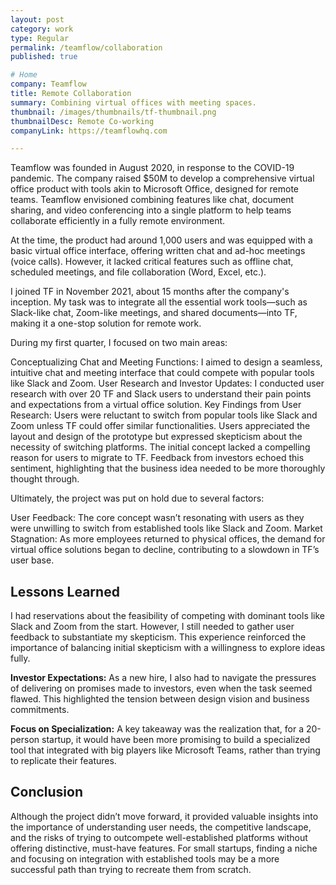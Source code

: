 ```yaml
---
layout: post
category: work
type: Regular
permalink: /teamflow/collaboration
published: true

# Home
company: Teamflow
title: Remote Collaboration
summary: Combining virtual offices with meeting spaces.
thumbnail: /images/thumbnails/tf-thumbnail.png
thumbnailDesc: Remote Co-working
companyLink: https://teamflowhq.com

---
```


Teamflow was founded in August 2020, in response to the COVID-19 pandemic. The company raised $50M to develop a comprehensive virtual office product with tools akin to Microsoft Office, designed for remote teams. Teamflow envisioned combining features like chat, document sharing, and video conferencing into a single platform to help teams collaborate efficiently in a fully remote environment.

At the time, the product had around 1,000 users and was equipped with a basic virtual office interface, offering written chat and ad-hoc meetings (voice calls). However, it lacked critical features such as offline chat, scheduled meetings, and file collaboration (Word, Excel, etc.).


I joined TF in November 2021, about 15 months after the company's inception. My task was to integrate all the essential work tools—such as Slack-like chat, Zoom-like meetings, and shared documents—into TF, making it a one-stop solution for remote work.



During my first quarter, I focused on two main areas:

Conceptualizing Chat and Meeting Functions: I aimed to design a seamless, intuitive chat and meeting interface that could compete with popular tools like Slack and Zoom.
User Research and Investor Updates: I conducted user research with over 20 TF and Slack users to understand their pain points and expectations from a virtual office solution.
Key Findings from User Research: Users were reluctant to switch from popular tools like Slack and Zoom unless TF could offer similar functionalities.
Users appreciated the layout and design of the prototype but expressed skepticism about the necessity of switching platforms.
The initial concept lacked a compelling reason for users to migrate to TF.
Feedback from investors echoed this sentiment, highlighting that the business idea needed to be more thoroughly thought through.


Ultimately, the project was put on hold due to several factors:

User Feedback: The core concept wasn’t resonating with users as they were unwilling to switch from established tools like Slack and Zoom.
Market Stagnation: As more employees returned to physical offices, the demand for virtual office solutions began to decline, contributing to a slowdown in TF’s user base.

## Lessons Learned
I had reservations about the feasibility of competing with dominant tools like Slack and Zoom from the start. However, I still needed to gather user feedback to substantiate my skepticism. This experience reinforced the importance of balancing initial skepticism with a willingness to explore ideas fully.

**Investor Expectations:** As a new hire, I also had to navigate the pressures of delivering on promises made to investors, even when the task seemed flawed. This highlighted the tension between design vision and business commitments.

**Focus on Specialization:** A key takeaway was the realization that, for a 20-person startup, it would have been more promising to build a specialized tool that integrated with big players like Microsoft Teams, rather than trying to replicate their features.

## Conclusion
Although the project didn’t move forward, it provided valuable insights into the importance of understanding user needs, the competitive landscape, and the risks of trying to outcompete well-established platforms without offering distinctive, must-have features. For small startups, finding a niche and focusing on integration with established tools may be a more successful path than trying to recreate them from scratch.